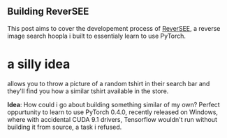 ## Building ReverSEE

This post aims to cover the developement process of [ReverSEE](https://github.com/arush15june/reversee), a reverse image search hoopla i built to essentialy learn to use PyTorch.

# a silly idea

<popular indian fashion website> allows you to throw a picture of a random tshirt in their search bar and they'll find you how a similar tshirt available in the store. 

**Idea**: How could i go about building something similar of my own? Perfect oppurtunity to learn to use PyTorch 0.4.0, recently released on Windows, where with accidental CUDA 9.1 drivers, Tensorflow wouldn't run without building it from source, a task i refused.